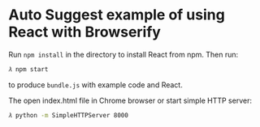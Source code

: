 # Auto Suggest example of using React with Browserify

Run `npm install` in the directory to install React from npm. Then run:

```sh
𝜆 npm start
```

to produce `bundle.js` with example code and React.

The open index.html file in Chrome browser or start simple HTTP server:

```sh
𝜆 python -m SimpleHTTPServer 8000
```